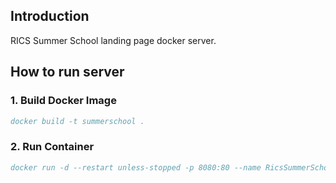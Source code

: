 ## Introduction 

RICS Summer School landing page docker server.

## How to run server

### 1. Build Docker Image

```bibtex
docker build -t summerschool .
```

### 2. Run Container

```bibtex
docker run -d --restart unless-stopped -p 8080:80 --name RicsSummerSchool summerschool:tag
```

